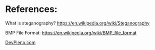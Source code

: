 # References:
What is steganography? 
https://en.wikipedia.org/wiki/Steganography

BMP File Format: https://en.wikipedia.org/wiki/BMP_file_format

[DevPleno.com](https://devpleno.com)